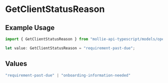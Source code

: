 # GetClientStatusReason

## Example Usage

```typescript
import { GetClientStatusReason } from "mollie-api-typescript/models/operations";

let value: GetClientStatusReason = "requirement-past-due";
```

## Values

```typescript
"requirement-past-due" | "onboarding-information-needed"
```